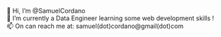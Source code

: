 👋 Hi, I’m @SamuelCordano  
🌱 I’m currently a Data Engineer learning some web development skills !  
📫 On can reach me at: samuel(dot)cordano@gmail(dot)com  

<!---
SamuelCordano/SamuelCordano is a ✨ special ✨ repository because its `README.md` (this file) appears on your GitHub profile.
You can click the Preview link to take a look at your changes.
--->
